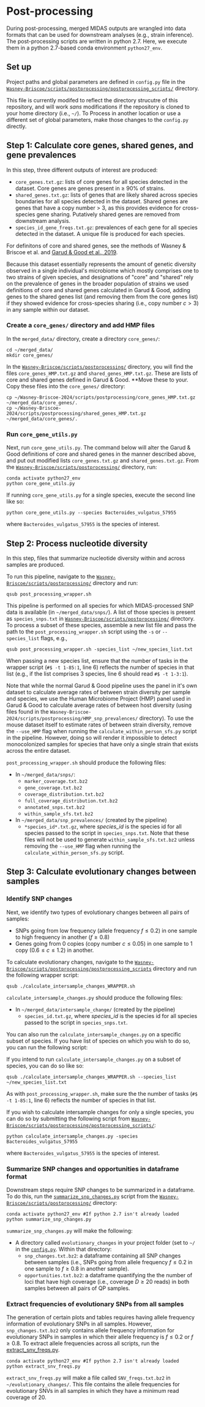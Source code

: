 # Post-processing

During post-processing, merged MIDAS outputs are wrangled into data formats that can be used for downstream analyses (e.g., strain inference). The post-processing scripts are written in python 2.7. Here, we execute them in a python 2.7-based conda environment `python27_env`.

## Set up

Project paths and global parameters are defined in `config.py` file in the [`Wasney-Briscoe/scripts/postprocessing/postprocessing_scripts/`](https://github.com/garudlab/Wasney-Briscoe/tree/main/scripts/postprocessing/postprocessing_scripts) directory.

This file is currently modifed to reflect the directory strucutre of this repository, and will work *sans* modifications if the repository is cloned to your home directory (i.e., `~/`). To Process in another location or use a different set of global parameters, make those changes to the `config.py` directly.

## Step 1: Calculate core genes, shared genes, and gene prevalences

In this step, three different outputs of interest are produced:
- `core_genes.txt.gz`: lists of core genes for all species detected in the dataset. Core genes are genes present in $\ge$ 90% of strains.
- `shared_genes.txt.gz`: lists of genes that are likely shared across species boundaries for all species detected in the dataset. Shared genes are genes that have a copy number $\gt$ 3, as this provides evidence for cross-species gene sharing. Putatively shared genes are removed from downstream analysis.
- `species_id_gene_freqs.txt.gz`: prevalences of each gene for all species detected in the dataset. A unique file is produced for each species.

For definitons of core and shared genes, see the methods of Wasney & Briscoe et al. and [Garud & Good et al., 2019](https://journals.plos.org/plosbiology/article?id=10.1371/journal.pbio.3000102).

Because this dataset essentially represents the amount of genetic diversity observed in a single individual's microbiome which mostly comprises one to two strains of given species, and designations of "core" and "shared" rely on the prevalence of genes in the broader population of strains we used definitions of core and shared genes calculated in Garud & Good, adding genes to the shared genes list (and removing them from the core genes list) if they showed evidence for cross-species sharing (i.e., copy number $c \gt 3$) in any sample within our dataset.

### Create a `core_genes/` directory and add HMP files

In the `merged_data/` directory, create a directory `core_genes/`:

```
cd ~/merged_data/
mkdir core_genes/
```

In the [`Wasney-Briscoe/scripts/postprocessing/`](https://github.com/garudlab/Wasney-Briscoe/tree/main/scripts/postprocessing) directory, you will find the files `core_genes_HMP.txt.gz` and `shared_genes_HMP.txt.gz`. These are lists of core and shared genes defined in Garud & Good. **Move these to your. Copy these files into the `core_genes/` directory:

```
cp ~/Wasney-Briscoe-2024/scripts/postprocessing/core_genes_HMP.txt.gz ~/merged_data/core_genes/.
cp ~/Wasney-Briscoe-2024/scripts/postprocessing/shared_genes_HMP.txt.gz ~/merged_data/core_genes/.
```

### Run `core_gene_utils.py`

Next, run `core_gene_utils.py`. The command below will alter the Garud & Good definitions of core and shared genes in the manner described above, and put out modified lists `core_genes.txt.gz` and `shared_genes.txt.gz`. From the [`Wasney-Briscoe/scripts/postprocessing/`](https://github.com/garudlab/Wasney-Briscoe/tree/main/scripts/postprocessing) directory, run:

```
conda activate python27_env
python core_gene_utils.py
```

If running  `core_gene_utils.py` for a single species, execute the second line like so:

```
python core_gene_utils.py --species Bacteroides_vulgatus_57955
```

where `Bacteroides_vulgatus_57955` is the species of interest.

## Step 2: Process nucleotide diversity

In this step, files that summarize nucleotide diversity within and across samples are produced.

To run this pipeline, navigate to the [`Wasney-Briscoe/scripts/postprocessing/`](https://github.com/garudlab/Wasney-Briscoe/tree/main/scripts/postprocessing) directory and run:

```
qsub post_processing_wrapper.sh
```

This pipeline is performed on all species for which MIDAS-processed SNP data is available (in `~/merged_data/snps/`). A list of those species is present as `species_snps.txt` in [`Wasney-Briscoe/scripts/postprocessing/`](https://github.com/garudlab/Wasney-Briscoe/tree/main/scripts/postprocessing) directory. To process a subset of these species, assemble a new list file and pass the path to the `post_processing_wrapper.sh` script using the `-s` or `--species_list` flags, e.g., 

```
qsub post_processing_wrapper.sh -species_list ~/new_species_list.txt
```

When passing a new species list, ensure that the number of tasks in the wrapper script (`#$ -t 1-85:1`, line 6) reflects the number of species in that list (e.g., if the list comprises 3 species, line 6 should read `#$ -t 1-3:1`).

Note that while the normal Garud & Good pipeline uses the panel in it's own dataset to calculate average rates of between strain diversity per sample and species, we use the Human Microbiome Project (HMP) panel used in Garud & Good to calculate average rates of between host diversity (using files found in the `Wasney-Briscoe-2024/scripts/postprocessing/HMP_snp_prevalences/` directory). To use the mouse dataset itself to estimate rates of between strain diversity, remove the `--use_HMP` flag when running the `calculate_within_person_sfs.py` script in the pipeline. However, doing so will render it impossible to detect monocolonized samples for species that have only a single strain that exists across the entire dataset.

`post_processing_wrapper.sh` should produce the following files:
- In `~/merged_data/snps/`:
  - `marker_coverage.txt.bz2`
  - `gene_coverage.txt.bz2`
  - `coverage_distribution.txt.bz2`
  - `full_coverage_distribution.txt.bz2`
  - `annotated_snps.txt.bz2`
  - `within_sample_sfs.txt.bz2`
- In `~/merged_data/snp_prevalences/` (created by the pipeline)
  - `*species_id*.txt.gz`, where *species_id* is the species id for all species passed to the script in `species_snps.txt`. Note that these files will not be used to generate `within_sample_sfs.txt.bz2` unless removing the  `--use_HMP` flag when running the `calculate_within_person_sfs.py` script.

## Step 3: Calculate evolutionary changes between samples

### Identify SNP changes

Next, we identify two types of evolutionary changes between all pairs of samples:
- SNPs going from low frequency (allele frequency $f \le 0.2$) in one sample to high frequency in another ($f \ge 0.8$)
- Genes going from 0 copies (copy number $c \le 0.05$) in one sample to 1 copy ($0.6 \le c \le 1.2$) in another.

To calculate evolutionary changes, navigate to the [`Wasney-Briscoe/scripts/postprocessing/postprocessing_scripts`](https://github.com/garudlab/Wasney-Briscoe/tree/main/scripts/postprocessing/postprocessing_scripts) directory and run the following wrapper script:

```
qsub ./calculate_intersample_changes_WRAPPER.sh
```

`calculate_intersample_changes.py` should produce the following files:
- In `~/merged_data/intersample_change/` (created by the pipeline)
  - `species_id.txt.gz`, where *species_id* is the species id for all species passed to the script in `species_snps.txt`.

You can also run the `calculate_intersample_changes.py` on a specific subset of species. If you have list of species on which you wish to do so, you can run the following script:

If you intend to run `calculate_intersample_changes.py` on a subset of species, you can do so like so:

```
qsub ./calculate_intersample_changes_WRAPPER.sh --species_list ~/new_species_list.txt
```

As with `post_processing_wrapper.sh`, make sure the the number of tasks (`#$ -t 1-85:1`, line 6) reflects the number of species in that list.

If you wish to calculate intersample changes for only a single species, you can do so by submitting the following script from [`Wasney-Briscoe/scripts/postprocessing/postprocessing_scripts/`](https://github.com/garudlab/Wasney-Briscoe/tree/main/scripts/postprocessing/postprocessing_scripts): 

```
python calculate_intersample_changes.py -species Bacteroides_vulgatus_57955
```
where `Bacteroides_vulgatus_57955` is the species of interest.


### Summarize SNP changes and opportunities in dataframe format

Downstream steps require SNP changes to be summarized in a dataframe. To do this, run the [`summarize_snp_changes.py`](https://github.com/garudlab/Wasney-Briscoe/tree/main/scripts/postprocessing/summarize_snp_changes.py) script from the [`Wasney-Briscoe/scripts/postprocessing/`](https://github.com/garudlab/Wasney-Briscoe/tree/main/scripts/postprocessing/) directory:

```
conda activate python27_env #If python 2.7 isn't already loaded 
python summarize_snp_changes.py
```

`summarize_snp_changes.py` will make the following: 
- A directory called `evolutionary_changes` in your project folder (set to `~/` in the [`config.py`](https://github.com/garudlab/Wasney-Briscoe/blob/main/scripts/postprocessing/postprocessing_scripts/config.py). Within that directory:
  - `snp_changes.txt.bz2`: a dataframe containing all SNP changes between samples (i.e., SNPs going from allele frequency $f \le 0.2$ in one sample to $f \ge 0.8$ in another sample).
  - `opportunities.txt.bz2`: a dataframe quantifying the the number of loci that have high coverage (i.e., coverage $D \ge 20$ reads) in both samples between all pairs of QP samples.

### Extract frequencies of evolutionary SNPs from all samples

The generation of certain plots and tables requires having allele frequency information of evolutionary SNPs in all samples. However, `snp_changes.txt.bz2` only contains allele frequency information for evolutionary SNPs in samples in which their allele frequency is $f \le 0.2$ or $f \ge 0.8$. To extract allele frequencies across all scripts, run the [extract_snv_freqs.py](https://github.com/garudlab/Wasney-Briscoe/blob/main/scripts/postprocessing/extract_snv_freqs.py).

```
conda activate python27_env #If python 2.7 isn't already loaded 
python extract_snv_freqs.py
```

`extract_snv_freqs.py` will make a file called `SNV_freqs.txt.bz2` in `~/evolutionary_changes/`. This file contains the allele frequencies for evolutionary SNVs in all samples in which they have a minimum read coverage of 20.
